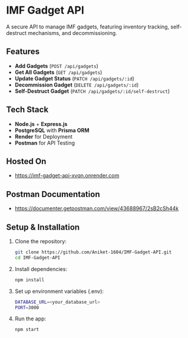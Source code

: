 # IMF Gadget API 

A secure API to manage IMF gadgets, featuring inventory tracking, self-destruct mechanisms, and decommissioning.

##  Features
-  **Add Gadgets** (`POST /api/gadgets`)
-  **Get All Gadgets** (`GET /api/gadgets`)
-  **Update Gadget Status** (`PATCH /api/gadgets/:id`)
-  **Decommission Gadget** (`DELETE /api/gadgets/:id`)
-  **Self-Destruct Gadget** (`PATCH /api/gadgets/:id/self-destruct`)

##  Tech Stack
- **Node.js** + **Express.js**
- **PostgreSQL** with **Prisma ORM**
- **Render** for Deployment
- **Postman** for API Testing

## Hosted On
- https://imf-gadget-api-xvqn.onrender.com

## Postman Documentation
- https://documenter.getpostman.com/view/43688967/2sB2cSh44k

##  Setup & Installation
1. Clone the repository:
   ```sh
   git clone https://github.com/Aniket-1604/IMF-Gadget-API.git
   cd IMF-Gadget-API
2. Install dependencies:
   ```sh
   npm install
3. Set up environment variables (.env):
   ```sh
   DATABASE_URL=<your_database_url>
   PORT=3000
4. Run the app:
   ```sh
   npm start



